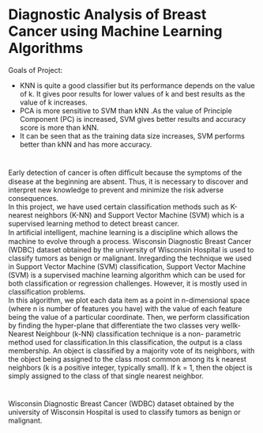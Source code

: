 # Diagnostic Analysis of Breast Cancer using Machine Learning Algorithms   
              
Goals of Project:                                                             
                                   
* KNN is quite a good classifier but its performance depends on the value of k. It gives poor results for lower values of k and best results as the value of k increases.
* PCA is more sensitive to SVM than kNN .As the value of Principle Component (PC) is increased, SVM gives better results and accuracy score is more than kNN.
* It can be seen that as the training data size increases, SVM performs better than kNN and has more accuracy.                         
#         
Early detection of cancer is often difﬁcult because the symptoms of the disease at the beginning are absent. Thus, it is necessary to discover and interpret new knowledge to prevent and minimize the risk adverse consequences.                        
In this project, we have used certain classification methods such as K-nearest neighbors (K-NN) and Support Vector Machine (SVM) which is a supervised learning method to detect breast cancer.       
In artiﬁcial intelligent, machine learning is a discipline which allows the machine to evolve through a process. Wisconsin Diagnostic Breast Cancer (WDBC) dataset obtained by the university of Wisconsin Hospital is used to classify tumors as benign or malignant. Inregarding the technique we used in Support Vector Machine (SVM) classification, Support Vector Machine (SVM) is a supervised machine learning algorithm which can be used for both classification or regression challenges. However, it is mostly used in classification problems.       
In this algorithm, we plot each data item as a point in n-dimensional space (where n is number of features you have) with the value of each feature being the value of a particular coordinate. Then, we perform classification by finding the hyper-plane that differentiate the two classes very wellk- Nearest Neighbour (k-NN) classification technique is a non- parametric method used for classification.In this classification, the output is a class membership.
An object is classified by a majority vote of its neighbors, with the object being assigned to the class most common among its k nearest neighbors (k is a positive integer, typically small). If k = 1, then the object is simply assigned to the class of that single nearest neighbor.        

#     

Wisconsin Diagnostic Breast Cancer (WDBC) dataset obtained by the university of Wisconsin Hospital is used to classify tumors as benign or malignant.

